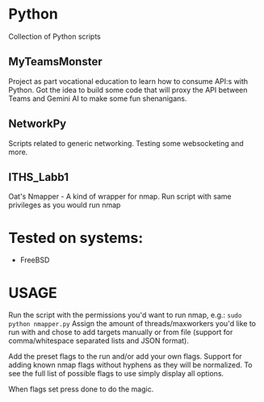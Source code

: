 # Python
Collection of Python scripts

## MyTeamsMonster
Project as part vocational education to learn how to consume API:s with Python.
Got the idea to build some code that will proxy the API between Teams and Gemini AI
to make some fun shenanigans.

## NetworkPy
Scripts related to generic networking. Testing some websocketing and more.

## ITHS_Labb1
Oat's Nmapper - A kind of wrapper for nmap.
Run script with same privileges as you would run nmap

# Tested on systems:
* FreeBSD

# USAGE
Run the script with the permissions you'd want to run nmap, e.g.:
`sudo python nmapper.py`
Assign the amount of threads/maxworkers you'd like to run with
and chose to add targets manually or from file (support for comma/whitespace separated lists and JSON format).

Add the preset flags to the run and/or add your own flags.
Support for adding known nmap flags without hyphens as they will be normalized.
To see the full list of possible flags to use simply display all options.

When flags set press done to do the magic.
